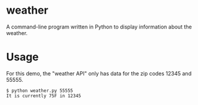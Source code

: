 # weather
A command-line program written in Python to display information about the weather.

# Usage
For this demo, the "weather API" only has data for the zip codes 12345 and 55555.
```
$ python weather.py 55555
It is currently 75F in 12345
```
